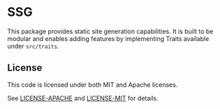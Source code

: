 # SSG

This package provides static site generation capabilities. 
It is built to be modular and enables adding features by implementing Traits available under `src/traits`.

## License

This code is licensed under both MIT and Apache licenses. 

See [LICENSE-APACHE](LICENSE-APACHE) and [LICENSE-MIT](LICENSE-MIT) for details.